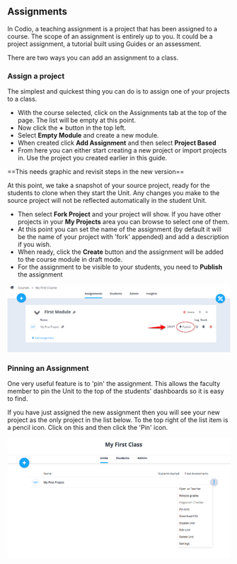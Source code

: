 ## Assignments
In Codio, a teaching assignment is a project that has been assigned to a course. The scope of an assignment is entirely up to you. It could be a project assignment, a tutorial  built using Guides or an assessment.
 
 There are two ways you can add an assignment to a class.
 
### Assign a project
The simplest and quickest thing you can do is to assign one of your projects to a class. 

- With the course selected, click on the Assignments tab at the top of the page. The list will be empty at this point.
- Now click the **+** button in the top left.
- Select **Empty Module** and create a new module.
- When created click **Add Assignment** and then select **Project Based**
- From here you can either start creating a new project or import projects in. Use the project you created earlier in this guide.

==This needs graphic and revisit steps in the new version==

At this point, we take a snapshot of your source project, ready for the students to clone when they start the Unit. Any changes you make to the source project will not be reflected automatically in the student Unit.

- Then select **Fork Project** and your project will show. If you have other projects in your **My Projects** area you can browse to select one of them.
- At this point you can set the name of the assignment (by default it will be the name of your project with 'fork' appended) and add a description if you wish.
- When ready, click the **Create** button and the assignment will be added to the course module in draft mode.
- For the assignment to be visible to your students, you need to **Publish** the assignment

![](.guides/img/publish.png)

### Pinning an Assignment
One very useful feature is to 'pin' the assignment. This allows the faculty member to pin the Unit to the top of the students' dashboards so it is easy to find.

If you have just assigned the new assignment then you will see your new project as the only project in the list below. To the top right of the list item is a pencil icon. Click on this and then click the 'Pin' icon. 

![](.guides/img/pin-unit.png)

